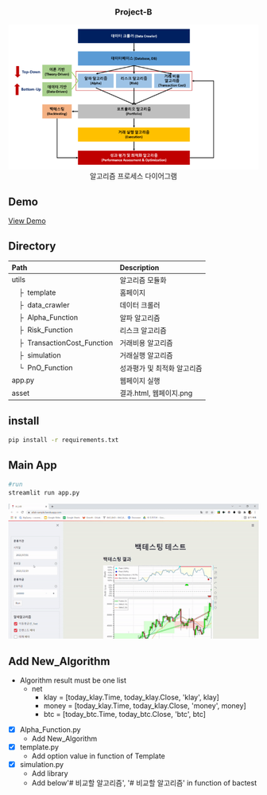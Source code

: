 <div align="center">

  <h3 align="center">Project-B</h3>

  <p align="center">
    <img src='asset/diagram.png?raw=1' width = '900' >
    <br />
    알고리즘 프로세스 다이어그램
  </p>
</div>

## Demo
[View Demo](https://ailab-sample.herokuapp.com/)

## Directory

| Path | Description
| :--- | :----------
| utils | 알고리즘 모듈화
| &ensp;&ensp;&boxvr;&nbsp; template  | 홈페이지
| &ensp;&ensp;&boxvr;&nbsp; data_crawler  | 데이터 크롤러
| &ensp;&ensp;&boxvr;&nbsp; Alpha_Function | 알파 알고리즘
| &ensp;&ensp;&boxvr;&nbsp; Risk_Function | 리스크 알고리즘
| &ensp;&ensp;&boxvr;&nbsp; TransactionCost_Function | 거래비용 알고리즘
| &ensp;&ensp;&boxvr;&nbsp; simulation | 거래실행 알고리즘
| &ensp;&ensp;&boxur;&nbsp; PnO_Function | 성과평가 및 최적화 알고리즘
| app.py | 웹페이지 실행
| asset | 결과.html, 웹페이지.png

## install

```.bash
pip install -r requirements.txt
```

## Main App

```.bash
#run
streamlit run app.py
```

<p align="center">
    <img src='asset/webpage.gif?raw=1' width = '900' >
</p>

<!-- AddNew_Algorithm -->
## Add New_Algorithm
* Algorithm result must be one list
  * net
    * klay = [today_klay.Time, today_klay.Close, 'klay', klay]
    * money = [today_klay.Time, today_klay.Close, 'money', money]
    * btc = [today_btc.Time, today_btc.Close, 'btc', btc]
- [x] Alpha_Function.py
    - Add New_Algorithm
- [x] template.py
    - Add option value in function of Template
- [x] simulation.py
    - Add library
    - Add below'# 비교할 알고리즘', '# 비교할 알고리즘' in function of bactest
